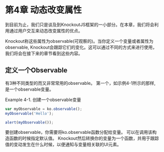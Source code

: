 
# 第4章 动态改变属性

到目前为止，我们只是谈及到KnockoutJS框架的一小部分。在本章，我们将会利用通过用户交互来动态改变属性的优点。

Knockout称这些属性为observable(可观察的)。当你定义一个变量或者属性为observable, Knockout会跟踪它们的变化。这可以通过不同的方式来进行使用，我们将会在接下来的章节看到这些内容。


## 定义一个Observable
有3种不同类型的而又非常常用的observable。 第一个，如示例4-1所示的那样, 是一个observable变量。

Example 4-1. 创建一个observable变量

``` js
var myObservable = ko.observable();
myObservable('Hello');

alert(myObservable());
```

要创建observable，你需要将ko.observable函数分配给变量。 可以在调用该构造函数的时候指定默认值。 Knockout然后转换你的变量为一个函数，并用于跟踪值的变动发生在什么时候，以便通知与变量相关联的UI元素。


